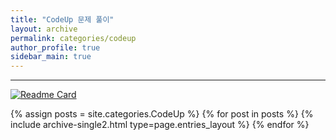 ```yaml
---
title: "CodeUp 문제 풀이"
layout: archive
permalink: categories/codeup
author_profile: true
sidebar_main: true
---
```


<!-- 공백이 포함되어 있는 카테고리 이름의 경우 site.categories.['a b c'] 이런식으로! -->

***

[![Readme Card](https://github-readme-stats.vercel.app/api/pin/?username=ansohxxn&repo=coding-test)](https://github.com/ansohxxn/coding-test)

{% assign posts = site.categories.CodeUp %}
{% for post in posts %} {% include archive-single2.html type=page.entries_layout %} {% endfor %}
